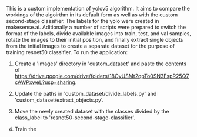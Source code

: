 This is a custom implementation of yolov5 algorithm. It aims to compare the workings of the algoirthm in its default form as well as with the custom second-stage classifier.
The labels for the yolo were created in makesense.ai. Aditionally a number of scripts were prepared to switch the format of the labels, divide available images into train, test, and val samples, rotate the images to their initial position, and finally extract single objects from the initial images to create a separate dataset for the purpose of training resnet50 classifier.
To run the application:
1. Create a 'images' directory in 'custom_dataset' and paste the contents of https://drive.google.com/drive/folders/18OyUSMt2qpTo0SN3FspR25Q7cAWPxweL?usp=sharing.

2. Update the paths in 'custom_dataset/divide_labels.py' and 'custom_dataset/extract_objects.py'.
3. Move the newly created dataset with the classes divided by the class_label to 'resnet50-second-stage-classifier'.
4. Train the
